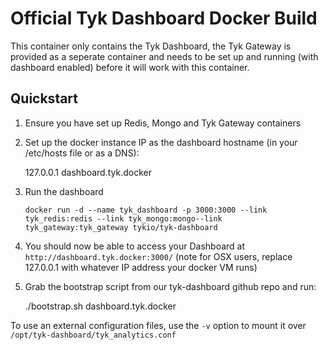 Official Tyk Dashboard Docker Build
===================================

This container only contains the Tyk Dashboard, the Tyk Gateway is provided as a seperate
container and needs to be set up and running (with dashboard enabled) before it will work with this
container.

Quickstart
----------

1. Ensure you have set up Redis, Mongo and Tyk Gateway containers

2. Set up the docker instance IP as the dashboard hostname (in your /etc/hosts file or as a DNS):

    127.0.0.1 dashboard.tyk.docker

3. Run the dashboard

	`docker run -d --name tyk_dashboard -p 3000:3000 --link tyk_redis:redis --link tyk_mongo:mongo--link tyk_gateway:tyk_gateway tykio/tyk-dashboard`

4. You should now be able to access your Dashboard at `http://dashboard.tyk.docker:3000/` (note for OSX users, replace 127.0.0.1 with whatever IP address your docker VM runs)

5. Grab the bootstrap script from our tyk-dashboard github repo and run:

    ./bootstrap.sh dashboard.tyk.docker

To use an external configuration files, use the `-v` option to mount
it over `/opt/tyk-dashboard/tyk_analytics.conf`
